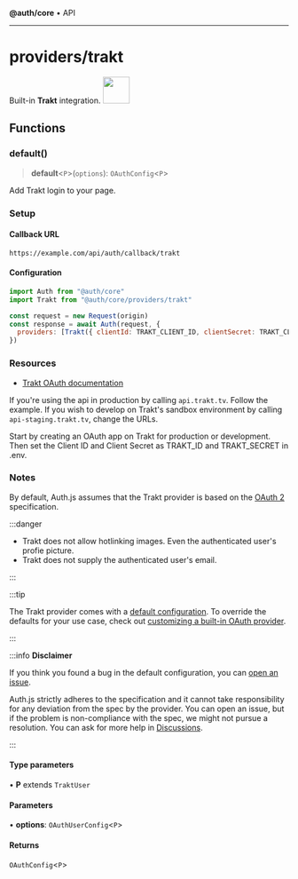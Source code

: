 **@auth/core** • API

***

# providers/trakt

<div style={{backgroundColor: "#000", display: "flex", justifyContent: "space-between", color: "#fff", padding: 16}}>
<span>Built-in <b>Trakt</b> integration.</span>
<a href="https://www.trakt.tv/">
  <img style={{display: "block"}} src="https://authjs.dev/img/providers/trakt.svg" height="48" />
</a>
</div>

## Functions

### default()

> **default**\<`P`\>(`options`): `OAuthConfig`\<`P`\>

Add Trakt login to your page.

### Setup

#### Callback URL
```
https://example.com/api/auth/callback/trakt
```

#### Configuration
```js
import Auth from "@auth/core"
import Trakt from "@auth/core/providers/trakt"

const request = new Request(origin)
const response = await Auth(request, {
  providers: [Trakt({ clientId: TRAKT_CLIENT_ID, clientSecret: TRAKT_CLIENT_SECRET })],
})
```

### Resources

- [Trakt OAuth documentation](https://trakt.docs.apiary.io/#reference/authentication-oauth)

If you're using the api in production by calling `api.trakt.tv`. Follow the example. If you wish to develop on Trakt's sandbox environment by calling `api-staging.trakt.tv`, change the URLs.

Start by creating an OAuth app on Trakt for production or development. Then set the Client ID and Client Secret as TRAKT_ID and TRAKT_SECRET in .env.

### Notes

By default, Auth.js assumes that the Trakt provider is
based on the [OAuth 2](https://www.rfc-editor.org/rfc/rfc6749.html) specification.

:::danger

- Trakt does not allow hotlinking images. Even the authenticated user's profie picture.
- Trakt does not supply the authenticated user's email.

:::

:::tip

The Trakt provider comes with a [default configuration](https://github.com/nextauthjs/next-auth/blob/main/packages/core/src/providers/trakt.ts).
To override the defaults for your use case, check out [customizing a built-in OAuth provider](https://authjs.dev/guides/providers/custom-provider#override-default-options).

:::

:::info **Disclaimer**

If you think you found a bug in the default configuration, you can [open an issue](https://authjs.dev/new/provider-issue).

Auth.js strictly adheres to the specification and it cannot take responsibility for any deviation from
the spec by the provider. You can open an issue, but if the problem is non-compliance with the spec,
we might not pursue a resolution. You can ask for more help in [Discussions](https://authjs.dev/new/github-discussions).

:::

#### Type parameters

• **P** extends `TraktUser`

#### Parameters

• **options**: `OAuthUserConfig`\<`P`\>

#### Returns

`OAuthConfig`\<`P`\>
